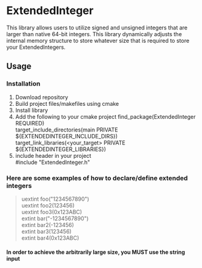# ExtendedInteger  
This library allows users to utilize signed and unsigned integers that are larger than native 64-bit integers. This library dynamically adjusts the internal memory structure to store whatever size that is required to store your ExtendedIntegers.  
## Usage  
### Installation
1. Download repository  
2. Build project files/makefiles using cmake  
3. Install library  
4. Add the following to your cmake project
   find_package(ExtendedInteger REQUIRED)  
   target_include_directories(main PRIVATE ${EXTENDEDINTEGER_INCLUDE_DIRS}) 
   target_link_libraries(<your_target> PRIVATE ${EXTENDEDINTEGER_LIBRARIES})  
4. include header in your project  
  #include "ExtendedInteger.h"  
### Here are some examples of how to declare/define extended integers  
> uextint foo("1234567890")  
> uextint foo2(123456)  
> uextint foo3(0x123ABC)  
> extint bar("-1234567890")  
> extint bar2(-123456)  
> extint bar3(123456)  
> extint bar4(0x123ABC)  
#### In order to achieve the arbitrarily large size, you MUST use the string input
